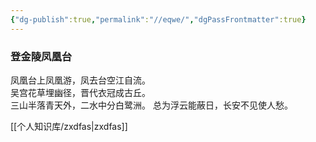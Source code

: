 ```yaml
---
{"dg-publish":true,"permalink":"//eqwe/","dgPassFrontmatter":true}
---
```



### 登金陵凤凰台
凤凰台上凤凰游，凤去台空江自流。  
吴宫花草埋幽径，晋代衣冠成古丘。  
三山半落青天外，二水中分白鹭洲。
总为浮云能蔽日，长安不见使人愁。

[[个人知识库/zxdfas\|zxdfas]]


